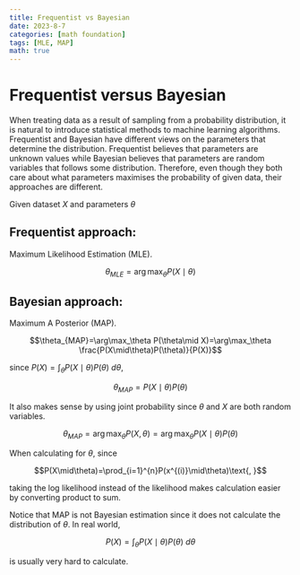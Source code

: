 ```yaml
---
title: Frequentist vs Bayesian
date: 2023-8-7
categories: [math foundation]
tags: [MLE, MAP]
math: true
---
```


# Frequentist versus Bayesian

When treating data as a result of sampling from a probability distribution, it is natural to introduce statistical methods to machine learning algorithms. Frequentist and Bayesian have different views on the parameters that determine the distribution. Frequentist believes that parameters are unknown values while Bayesian believes that parameters are random variables that follows some distribution. Therefore, even though they both care about what parameters maximises the probability of given data, their approaches are different. 

Given dataset $X$ and parameters $\theta$

## Frequentist approach: 
Maximum Likelihood Estimation (MLE).

$$\theta_{MLE} = \arg\max_\theta P(X\mid\theta)$$

## Bayesian approach: 
Maximum A Posterior (MAP). 

$$\theta_{MAP}=\arg\max_\theta P(\theta\mid X)=\arg\max_\theta \frac{P(X\mid\theta)P(\theta)}{P(X)}$$

since $P(X)=\int_\theta P(X\mid\theta)P(\theta)\text{ }d\theta\text{, }$

$$\theta_{MAP}=P(X\mid\theta)P(\theta)$$

It also makes sense by using joint probability since $\theta$ and $X$ are both random variables. 

$$\theta_{MAP}=\arg\max_\theta P(X,\theta)=\arg\max_\theta P(X\mid\theta)P(\theta)$$

When calculating for $\theta$, since

$$P(X\mid\theta)=\prod_{i=1}^{n}P(x^{(i)}\mid\theta)\text{, }$$

taking the log likelihood instead of the likelihood makes calculation easier by converting product to sum. 

Notice that MAP is not Bayesian estimation since it does not calculate the distribution of $\theta$. In real world, 

$$P(X)=\int_{\theta}P(X\mid\theta)P(\theta)\text{ }d\theta$$

is usually very hard to calculate.